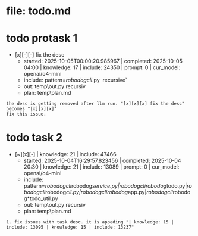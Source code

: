 # file: todo.md


# todo  protask 1
- [x][-][-] fix the desc
  - started: 2025-10-05T00:00:20.985967 | completed: 2025-10-05 04:00 | knowledge: 17 | include: 24350 | prompt: 0 | cur_model: openai/o4-mini
  - include: pattern=*robodogcli*.py  recursive`
  - out: temp\out.py recursiv 
  - plan: temp\plan.md
```knowledge
the desc is getting removed after llm run. "[x][x][x] fix the desc" becomes "[x][x][x]"
fix this issue. 
``` 



# todo  task 2
- [~][x][-]  | knowledge: 21 | include: 47466
  - started: 2025-10-04T16:29:57.823456 | completed: 2025-10-04 20:30 | knowledge: 21 | include: 13089 | prompt: 0 | cur_model: openai/o4-mini
  - include: pattern=*robodogcli*robodog*service.py|*robodogcli*robodog*todo.py|*robodogcli*robodog*cli.py|*robodogcli*robodog*app.py|*robodogcli*robodog*todo_util.py 
  - out: temp\out.py recursiv 
  - plan: temp\plan.md
```knowledge
1. fix issues with task desc. it is appeding "| knowledge: 15 | include: 13095 | knowledge: 15 | include: 13237"
``` 